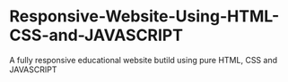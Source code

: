 # Responsive-Website-Using-HTML-CSS-and-JAVASCRIPT
A fully responsive educational website butild using pure HTML, CSS and JAVASCRIPT
